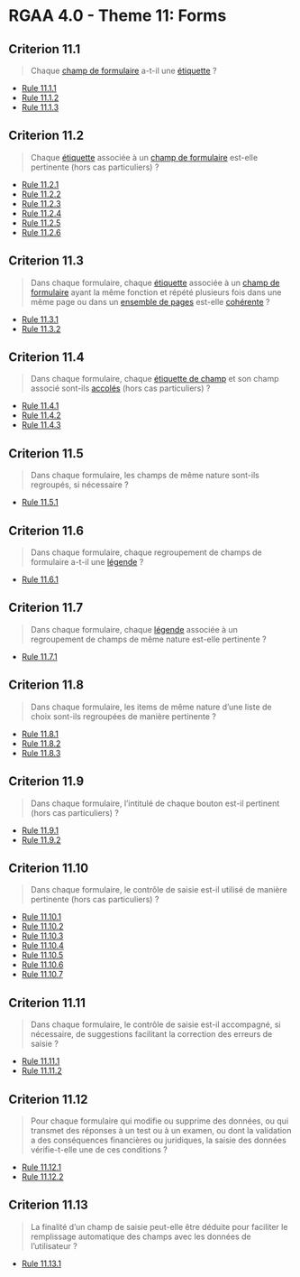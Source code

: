 # RGAA 4.0 - Theme 11: Forms

## Criterion 11.1

> Chaque [champ de formulaire](https://www.numerique.gouv.fr/publications/rgaa-accessibilite/methode/glossaire/#champ-de-saisie-de-formulaire) a-t-il une [étiquette](https://www.numerique.gouv.fr/publications/rgaa-accessibilite/methode/glossaire/#etiquette-de-champ-de-formulaire) ?

* [Rule 11.1.1](Rule-11-1-1.md)
* [Rule 11.1.2](Rule-11-1-2.md)
* [Rule 11.1.3](Rule-11-1-3.md)

## Criterion 11.2

> Chaque [étiquette](https://www.numerique.gouv.fr/publications/rgaa-accessibilite/methode/glossaire/#etiquette-de-champ-de-formulaire) associée à un [champ de formulaire](https://www.numerique.gouv.fr/publications/rgaa-accessibilite/methode/glossaire/#champ-de-saisie-de-formulaire) est-elle pertinente (hors cas particuliers) ?

* [Rule 11.2.1](Rule-11-2-1.md)
* [Rule 11.2.2](Rule-11-2-2.md)
* [Rule 11.2.3](Rule-11-2-3.md)
* [Rule 11.2.4](Rule-11-2-4.md)
* [Rule 11.2.5](Rule-11-2-5.md)
* [Rule 11.2.6](Rule-11-2-6.md)

## Criterion 11.3

> Dans chaque formulaire, chaque [étiquette](https://www.numerique.gouv.fr/publications/rgaa-accessibilite/methode/glossaire/#etiquette-de-champ-de-formulaire) associée à un [champ de formulaire](https://www.numerique.gouv.fr/publications/rgaa-accessibilite/methode/glossaire/#champ-de-saisie-de-formulaire) ayant la même fonction et répété plusieurs fois dans une même page ou dans un [ensemble de pages](https://www.numerique.gouv.fr/publications/rgaa-accessibilite/methode/glossaire/#ensemble-de-pages) est-elle [cohérente](https://www.numerique.gouv.fr/publications/rgaa-accessibilite/methode/glossaire/#etiquettes-coherentes) ?

* [Rule 11.3.1](Rule-11-3-1.md)
* [Rule 11.3.2](Rule-11-3-2.md)

## Criterion 11.4

> Dans chaque formulaire, chaque [étiquette de champ](https://www.numerique.gouv.fr/publications/rgaa-accessibilite/methode/glossaire/#etiquette-de-champ-de-formulaire) et son champ associé sont-ils [accolés](https://www.numerique.gouv.fr/publications/rgaa-accessibilite/methode/glossaire/#accoles-etiquette-et-champ-accoles) (hors cas particuliers) ?

* [Rule 11.4.1](Rule-11-4-1.md)
* [Rule 11.4.2](Rule-11-4-2.md)
* [Rule 11.4.3](Rule-11-4-3.md)

## Criterion 11.5

> Dans chaque formulaire, les champs de même nature sont-ils regroupés, si nécessaire ?

* [Rule 11.5.1](Rule-11-5-1.md)

## Criterion 11.6

> Dans chaque formulaire, chaque regroupement de champs de formulaire a-t-il une [légende](https://www.numerique.gouv.fr/publications/rgaa-accessibilite/methode/glossaire/#legende) ?

* [Rule 11.6.1](Rule-11-6-1.md)

## Criterion 11.7

> Dans chaque formulaire, chaque [légende](https://www.numerique.gouv.fr/publications/rgaa-accessibilite/methode/glossaire/#legende) associée à un regroupement de champs de même nature est-elle pertinente ?

* [Rule 11.7.1](Rule-11-7-1.md)

## Criterion 11.8

> Dans chaque formulaire, les items de même nature d’une liste de choix sont-ils regroupées de manière pertinente ?

* [Rule 11.8.1](Rule-11-8-1.md)
* [Rule 11.8.2](Rule-11-8-2.md)
* [Rule 11.8.3](Rule-11-8-3.md)

## Criterion 11.9

> Dans chaque formulaire, l’intitulé de chaque bouton est-il pertinent (hors cas particuliers) ?

* [Rule 11.9.1](Rule-11-9-1.md)
* [Rule 11.9.2](Rule-11-9-2.md)

## Criterion 11.10

> Dans chaque formulaire, le contrôle de saisie est-il utilisé de manière pertinente (hors cas particuliers) ?

* [Rule 11.10.1](Rule-11-10-1.md)
* [Rule 11.10.2](Rule-11-10-2.md)
* [Rule 11.10.3](Rule-11-10-3.md)
* [Rule 11.10.4](Rule-11-10-4.md)
* [Rule 11.10.5](Rule-11-10-5.md)
* [Rule 11.10.6](Rule-11-10-6.md)
* [Rule 11.10.7](Rule-11-10-7.md)

## Criterion 11.11

> Dans chaque formulaire, le contrôle de saisie est-il accompagné, si nécessaire, de suggestions facilitant la correction des erreurs de saisie ?

* [Rule 11.11.1](Rule-11-11-1.md)
* [Rule 11.11.2](Rule-11-11-2.md)

## Criterion 11.12

> Pour chaque formulaire qui modifie ou supprime des données, ou qui transmet des réponses à un test ou à un examen, ou dont la validation a des conséquences financières ou juridiques, la saisie des données vérifie-t-elle une de ces conditions ?

* [Rule 11.12.1](Rule-11-12-1.md)
* [Rule 11.12.2](Rule-11-12-2.md)

## Criterion 11.13

> La finalité d’un champ de saisie peut-elle être déduite pour faciliter le remplissage automatique des champs avec les données de l’utilisateur ?

* [Rule 11.13.1](Rule-11-13-1.md)

